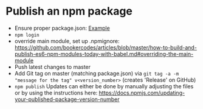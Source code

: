 # Publish an npm package

- Ensure proper package.json: [Example](https://github.com/netzstrategen/merge/blob/master/package.json)
- `npm login`
- override main module, set up .npmignore: https://github.com/bookercodes/articles/blob/master/how-to-build-and-publish-es6-npm-modules-today-with-babel.md#overriding-the-main-module
- Push latest changes to master
- Add Git tag on master (matching package.json) via `git tag -a -m "message for the tag" v<version_number>` (creates 'Release' on GitHub)
- `npm publish`
Updates can either be done by manually adjusting the files or by using the instructions here: https://docs.npmjs.com/updating-your-published-package-version-number